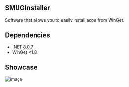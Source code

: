 ## SMUGInstaller

Software that allows you to easily install apps from WinGet.

## Dependencies
- [.NET 8.0.7](https://download.visualstudio.microsoft.com/download/pr/bb581716-4cca-466e-9857-512e2371734b/5fe261422a7305171866fd7812d0976f/windowsdesktop-runtime-8.0.7-win-x64.exe)
- WinGet <1.8

## Showcase

![image](https://github.com/user-attachments/assets/75f4fb66-eeea-419d-be1a-637793f18e91)
